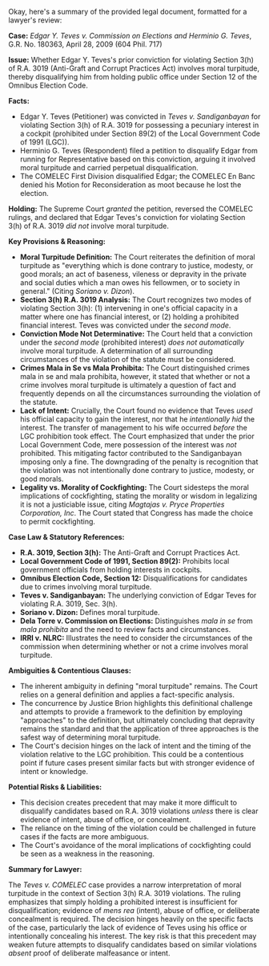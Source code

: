 Okay, here's a summary of the provided legal document, formatted for a lawyer's review:

**Case:** *Edgar Y. Teves v. Commission on Elections and Herminio G. Teves*, G.R. No. 180363, April 28, 2009 (604 Phil. 717)

**Issue:** Whether Edgar Y. Teves's prior conviction for violating Section 3(h) of R.A. 3019 (Anti-Graft and Corrupt Practices Act) involves moral turpitude, thereby disqualifying him from holding public office under Section 12 of the Omnibus Election Code.

**Facts:**
*   Edgar Y. Teves (Petitioner) was convicted in *Teves v. Sandiganbayan* for violating Section 3(h) of R.A. 3019 for possessing a pecuniary interest in a cockpit (prohibited under Section 89(2) of the Local Government Code of 1991 (LGC)).
*   Herminio G. Teves (Respondent) filed a petition to disqualify Edgar from running for Representative based on this conviction, arguing it involved moral turpitude and carried perpetual disqualification.
*   The COMELEC First Division disqualified Edgar; the COMELEC En Banc denied his Motion for Reconsideration as moot because he lost the election.

**Holding:** The Supreme Court *granted* the petition, reversed the COMELEC rulings, and declared that Edgar Teves's conviction for violating Section 3(h) of R.A. 3019 *did not* involve moral turpitude.

**Key Provisions & Reasoning:**

*   **Moral Turpitude Definition:** The Court reiterates the definition of moral turpitude as "everything which is done contrary to justice, modesty, or good morals; an act of baseness, vileness or depravity in the private and social duties which a man owes his fellowmen, or to society in general." (Citing *Soriano v. Dizon*).
*   **Section 3(h) R.A. 3019 Analysis:** The Court recognizes two modes of violating Section 3(h): (1) intervening in one's official capacity in a matter where one has financial interest, or (2) holding a prohibited financial interest. Teves was convicted under the *second mode*.
*   **Conviction Mode Not Determinative:** The Court held that a conviction under the *second mode* (prohibited interest) *does not automatically* involve moral turpitude.  A determination of all surrounding circumstances of the violation of the statute must be considered.
*   **Crimes Mala in Se vs Mala Prohibita:** The Court distinguished crimes mala in se and mala prohibita, however, it stated that whether or not a crime involves moral turpitude is ultimately a question of fact and frequently depends on all the circumstances surrounding the violation of the statute.
*   **Lack of Intent:** Crucially, the Court found no evidence that Teves *used* his official capacity to gain the interest, nor that he *intentionally hid* the interest. The transfer of management to his wife occurred *before* the LGC prohibition took effect.  The Court emphasized that under the prior Local Government Code, mere possession of the interest was *not* prohibited. This mitigating factor contributed to the Sandiganbayan imposing only a fine. The downgrading of the penalty is recognition that the violation was not intentionally done contrary to justice, modesty, or good morals.
*   **Legality vs. Morality of Cockfighting:** The Court sidesteps the moral implications of cockfighting, stating the morality or wisdom in legalizing it is not a justiciable issue, citing *Magtajas v. Pryce Properties Corporation, Inc*. The Court stated that Congress has made the choice to permit cockfighting.

**Case Law & Statutory References:**

*   **R.A. 3019, Section 3(h):**  The Anti-Graft and Corrupt Practices Act.
*   **Local Government Code of 1991, Section 89(2):** Prohibits local government officials from holding interests in cockpits.
*   **Omnibus Election Code, Section 12:**  Disqualifications for candidates due to crimes involving moral turpitude.
*   **Teves v. Sandiganbayan:** The underlying conviction of Edgar Teves for violating R.A. 3019, Sec. 3(h).
*   **Soriano v. Dizon:** Defines moral turpitude.
*   **Dela Torre v. Commission on Elections:** Distinguishes *mala in se* from *mala prohibita* and the need to review facts and circumstances.
*   **IRRI v. NLRC:** Illustrates the need to consider the circumstances of the commission when determining whether or not a crime involves moral turpitude.

**Ambiguities & Contentious Clauses:**

*   The inherent ambiguity in defining "moral turpitude" remains.  The Court relies on a general definition and applies a fact-specific analysis.
*   The concurrence by Justice Brion highlights this definitional challenge and attempts to provide a framework to the definition by employing "approaches" to the definition, but ultimately concluding that depravity remains the standard and that the application of three approaches is the safest way of determining moral turpitude.
*   The Court's decision hinges on the lack of intent and the timing of the violation relative to the LGC prohibition. This could be a contentious point if future cases present similar facts but with stronger evidence of intent or knowledge.

**Potential Risks & Liabilities:**

*   This decision creates precedent that may make it more difficult to disqualify candidates based on R.A. 3019 violations *unless* there is clear evidence of intent, abuse of office, or concealment.
*   The reliance on the timing of the violation could be challenged in future cases if the facts are more ambiguous.
*   The Court's avoidance of the moral implications of cockfighting could be seen as a weakness in the reasoning.

**Summary for Lawyer:**

The *Teves v. COMELEC* case provides a narrow interpretation of moral turpitude in the context of Section 3(h) R.A. 3019 violations. The ruling emphasizes that simply holding a prohibited interest is insufficient for disqualification; evidence of *mens rea* (intent), abuse of office, or deliberate concealment is required.  The decision hinges heavily on the specific facts of the case, particularly the lack of evidence of Teves using his office or intentionally concealing his interest. The key risk is that this precedent may weaken future attempts to disqualify candidates based on similar violations *absent* proof of deliberate malfeasance or intent.

